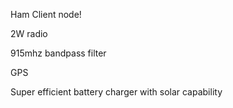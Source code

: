 Ham Client node!

2W radio

915mhz bandpass filter

GPS

Super efficient battery charger with solar capability
